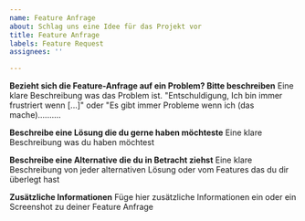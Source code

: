 ```yaml
---
name: Feature Anfrage
about: Schlag uns eine Idee für das Projekt vor
title: Feature Anfrage
labels: Feature Request
assignees: ''

---
```


**Bezieht sich die Feature-Anfrage auf ein Problem? Bitte beschreiben**
Eine klare Beschreibung was das Problem ist. "Entschuldigung, Ich bin immer frustriert wenn [...]" oder "Es gibt immer Probleme wenn ich (das mache)..........

**Beschreibe eine Lösung die du gerne haben möchteste**
Eine klare Beschreibung was du haben möchtest

**Beschreibe eine Alternative die du in Betracht ziehst**
Eine klare Beschreibung von jeder alternativen Lösung oder vom Features das du dir überlegt hast

**Zusätzliche Informationen**
Füge hier zusätzliche Informationen ein oder ein Screenshot zu deiner Feature Anfrage
